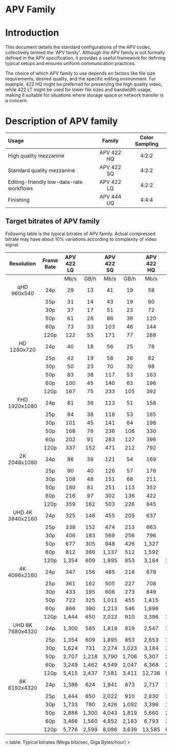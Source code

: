 APV Family
==============

# Introduction

This document details the standard configurations of the APV codec, collectively termed the 'APV family'. Although the APV family is not formally defined in the APV specification, it provides a useful framework for defining typical setups and ensures uniform communication practices.

The choice of which APV family to use depends on factors like file size requirements, desired quality, and the specific editing environment. For example, 422 HQ might be preferred for preserving the high quality video, while 422 LT might be used for lower file sizes and bandwidth usage, making it suitable for situations where storage space or network transfer is a concern.

# Description of APV family

| Usage | Family | Color Sampling |
|:-------------|:--------------:|:------:|
| High quality mezzanine                   | APV 422 HQ | 4:2:2 | 
| Standard quality mezzanine               | APV 422 SQ | 4:2:2 | 
| Editing-friendly low-data-rate workflows | APV 422 LQ | 4:2:2 | 
| Finishing                                | APV 444 UQ | 4:4:4 | 


## Target bitrates of APV family

Following table is the typical bitrates of APV family.
Actual compressed bitrate may have about 10% variations according to complexity of video signal.

|Resolution | Frame Rate | APV 422 LQ | | APV 422 SQ | | APV 422 HQ | | APV 444 UQ | |
|:---: | :---: | :---: | :---: | :---: | :---: | :---: | :---: | :---: | :---: |
| |  | Mb/s | GB/h | Mb/s | GB/h | Mb/s | GB/h | Mb/s | GB/h|
|qHD     960x540 | 24p | 29 | 13 | 41 | 19 | 58 | 26 | 86 | 39|
| | 25p | 31 | 14 | 43 | 19 | 60 | 27 | 90 | 41|
| | 30p | 37 | 17 | 51 | 23 | 72 | 32 | 108 | 49|
| | 50p | 61 | 28 | 86 | 39 | 120 | 54 | 180 | 81|
| | 60p | 73 | 33 | 103 | 46 | 144 | 65 | 216 | 97|
| | 120p | 122 | 55 | 171 | 77 | 288 | 130 | 360 | 162|
|HD     1280x720 | 24p | 40 | 18 | 56 | 25 | 78 | 35 | 118 | 53|
| | 25p | 42 | 19 | 58 | 26 | 82 | 37 | 123 | 55|
| | 30p | 50 | 23 | 70 | 32 | 98 | 44 | 147 | 66|
| | 50p | 83 | 38 | 117 | 53 | 163 | 74 | 245 | 110|
| | 60p | 100 | 45 | 140 | 63 | 196 | 88 | 294 | 132|
| | 120p | 167 | 75 | 233 | 105 | 392 | 176 | 490 | 221|
|FHD     1920x1080 | 24p | 81 | 36 | 113 | 51 | 158 | 71 | 238 | 107|
| | 25p | 84 | 38 | 118 | 53 | 165 | 74 | 248 | 111|
| | 30p | 101 | 45 | 141 | 64 | 198 | 89 | 297 | 134|
| | 50p | 168 | 76 | 236 | 106 | 330 | 149 | 495 | 223|
| | 60p | 202 | 91 | 283 | 127 | 396 | 178 | 594 | 267|
| | 120p | 337 | 152 | 471 | 212 | 792 | 356 | 990 | 446|
|2K     2048x1080 | 24p | 86 | 39 | 121 | 54 | 169 | 76 | 253 | 114|
| | 25p | 90 | 40 | 126 | 57 | 176 | 79 | 264 | 119|
| | 30p | 108 | 48 | 151 | 68 | 211 | 95 | 317 | 143|
| | 50p | 180 | 81 | 251 | 113 | 352 | 158 | 528 | 238|
| | 60p | 216 | 97 | 302 | 136 | 422 | 190 | 634 | 285|
| | 120p | 359 | 162 | 503 | 226 | 845 | 380 | 1,056 | 475|
|UHD   4K     3840x2160 | 24p | 325 | 146 | 455 | 205 | 637 | 287 | 955 | 430|
| | 25p | 338 | 152 | 474 | 213 | 663 | 299 | 995 | 448|
| | 30p | 406 | 183 | 569 | 256 | 796 | 358 | 1,194 | 537|
| | 50p | 677 | 305 | 948 | 426 | 1,327 | 597 | 1,990 | 896|
| | 60p | 812 | 366 | 1,137 | 512 | 1,592 | 716 | 2,388 | 1,075|
| | 120p | 1,354 | 609 | 1,895 | 853 | 3,184 | 1,433 | 3,980 | 1,791|
|4K     4096x2160 | 24p | 347 | 156 | 485 | 218 | 679 | 306 | 1,019 | 458|
| | 25p | 361 | 162 | 505 | 227 | 708 | 318 | 1,061 | 478|
| | 30p | 433 | 195 | 606 | 273 | 849 | 382 | 1,274 | 573|
| | 50p | 722 | 325 | 1,011 | 455 | 1,415 | 637 | 2,123 | 955|
| | 60p | 866 | 390 | 1,213 | 546 | 1,698 | 764 | 2,547 | 1,146|
| | 120p | 1,444 | 650 | 2,022 | 910 | 3,396 | 1,528 | 4,245 | 1,910|
|UHD   8K     7680x4320 | 24p | 1,300 | 585 | 1,819 | 819 | 2,547 | 1,146 | 3,821 | 1,719|
| | 25p | 1,354 | 609 | 1,895 | 853 | 2,653 | 1,194 | 3,980 | 1,791|
| | 30p | 1,624 | 731 | 2,274 | 1,023 | 3,184 | 1,433 | 4,776 | 2,149|
| | 50p | 2,707 | 1,218 | 3,790 | 1,706 | 5,307 | 2,388 | 7,960 | 3,582|
| | 60p | 3,249 | 1,462 | 4,549 | 2,047 | 6,368 | 2,866 | 9,552 | 4,298|
| | 120p | 5,415 | 2,437 | 7,581 | 3,411 | 12,736 | 5,731 | 15,920 | 7,164|
|8K     8192x4320 | 24p | 1,386 | 624 | 1,941 | 873 | 2,717 | 1,223 | 4,076 | 1,834|
| | 25p | 1,444 | 650 | 2,022 | 910 | 2,830 | 1,274 | 4,245 | 1,910|
| | 30p | 1,733 | 780 | 2,426 | 1,092 | 3,396 | 1,528 | 5,094 | 2,292|
| | 50p | 2,888 | 1,300 | 4,043 | 1,819 | 5,660 | 2,547 | 8,491 | 3,821|
| | 60p | 3,466 | 1,560 | 4,852 | 2,183 | 6,793 | 3,057 | 10,189 | 4,585|
| | 120p | 5,776 | 2,599 | 8,086 | 3,639 | 13,585 | 6,113 | 16,981 | 7,642|

< table: Typical bitrates (Mega bits/sec, Giga Bytes/hour) >


